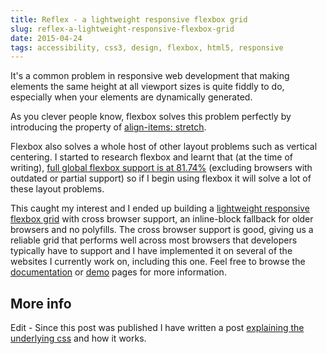 ```yaml
---
title: Reflex - a lightweight responsive flexbox grid
slug: reflex-a-lightweight-responsive-flexbox-grid
date: 2015-04-24
tags: accessibility, css3, design, flexbox, html5, responsive
---
```


It's a common problem in responsive web development that making elements the same height at all viewport sizes is quite fiddly to do, especially when your elements are dynamically generated.

As you clever people know, flexbox solves this problem perfectly by introducing the property of [align-items: stretch][1].

Flexbox also solves a whole host of other layout problems such as vertical centering. I started to research flexbox and learnt that (at the time of writing), [full global flexbox support is at 81.74%][2] (excluding browsers with outdated or partial support) so if I begin using flexbox it will solve a lot of these layout problems.

This caught my interest and I ended up building a [lightweight responsive flexbox grid][3] with cross browser support, an inline-block fallback for older browsers and no polyfills. The cross browser support is good, giving us a reliable grid that performs well across most browsers that developers typically have to support and I have implemented it on several of the websites I currently work on, including this one. Feel free to browse the [documentation][4] or [demo][5] pages for more information.

## More info

Edit - Since this post was published I have written a post [explaining the underlying css][6] and how it works.


 [1]: http://www.w3.org/TR/css-flexbox-1/#valdef-align-items-align-self-stretch
 [2]: http://caniuse.com/#search=flex
 [3]: https://github.com/leejordan/reflex
 [4]: http://leejordan.github.io/reflex/docs/
 [5]: http://leejordan.github.io/reflex/docs/demo.html
 [6]: http://www.lendmeyourear.net/layering-css-so-we-can-use-flexbox-now.html
